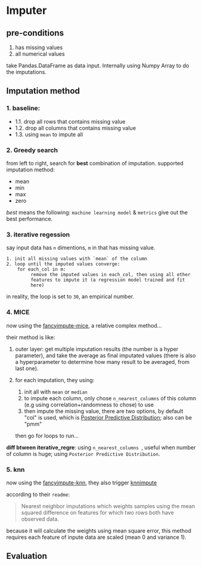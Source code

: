 # Imputer
## pre-conditions

1. has missing values
2. all numerical values  

take Pandas.DataFrame as data input. Internally using Numpy Array to do the imputations.

## Imputation method
### 1. baseline:

- 1.1.  drop all rows that contains missing value
- 1.2.  drop all columns that contains missing value
- 1.3.  using `mean` to impute all  

### 2. Greedy search 

from left to right, search for **best** combination of imputation. supported imputation method:

- mean
- min
- max
- zero

$best$ means the following: `machine learning model` & `metrics`
give out the best performance.

### 3. iterative regession
say input data has `n` dimentions, `m` in that has missing value. 

```
1. init all missing values with `mean` of the column
2. loop until the imputed values converge:
	for each_col in m:
		 remove the imputed values in each_col, then using all other
		 features to impute it (a regression model trained and fit
		 here)
```

in reality, the loop is set to `30`, an empirical number.

### 4. MICE
now using the [fancyimpute-mice](https://github.com/hammerlab/fancyimpute/blob/master/fancyimpute/mice.py), a relative complex method...

their method is like:

1. outer layer: get multiple imputation results (the number is a hyper parameter), and take the average as final imputated values (there is also a hyperparameter to determine how many result to be averaged, from last one).
2. for each imputation, they using: 
	1. init all with `mean` or `median` 
	2. to impute each column, only chose `n_nearest_columns` of this column (e.g using correlation+randomness to chose) to use
	3. then impute the missing value, there are two options, by default "col" is used, which is [Posterior Predictive Distribution](https://www.cs.utah.edu/~fletcher/cs6957/lectures/BayesianLinearRegression.pdf); also can be "pmm"
	
	then go for loops to run...


**diff btween iterative_regre**: using `n_nearest_columns `, useful when number of column is huge; using `Posterior Predictive Distribution`.

### 5. knn
now using the [fancyimpute-knn](https://github.com/hammerlab/fancyimpute/blob/master/fancyimpute), they also trigger [knnimpute](https://github.com/hammerlab/knnimpute)

according to their `readme`: 
> Nearest neighbor imputations which weights samples using the mean squared difference on features for which two rows both have observed data.

because it will calculate the weights using mean square error, this method requires each feature of inpute data are scaled (mean 0 and variance 1).


## Evaluation
